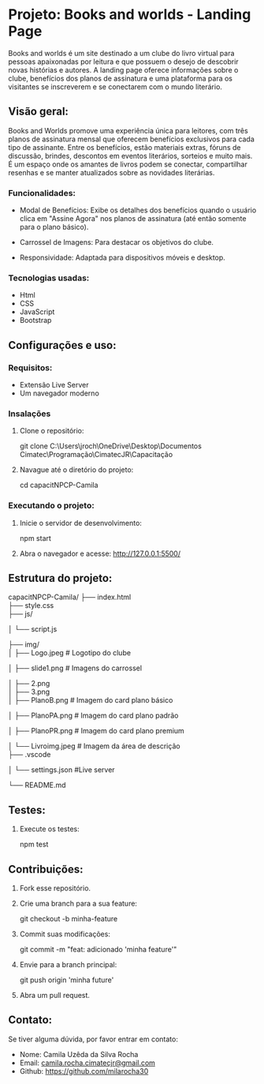 # Projeto: Books and worlds - Landing Page
Books and worlds é um site destinado a um clube do livro virtual para pessoas apaixonadas por leitura e que possuem o desejo de descobrir novas histórias e autores. A landing page oferece informações sobre o clube, benefícios dos planos de assinatura e uma plataforma para os visitantes se inscreverem e se conectarem com o mundo literário. 

## Visão geral:
Books and Worlds promove uma experiência única para leitores, com três planos de assinatura mensal que oferecem benefícios exclusivos para cada tipo de assinante. Entre os benefícios, estão materiais extras, fóruns de discussão, brindes, descontos em eventos literários, sorteios e muito mais. É um espaço onde os amantes de livros podem se conectar, compartilhar resenhas e se manter atualizados sobre as novidades literárias.

### Funcionalidades:

* Modal de Benefícios: Exibe os detalhes dos benefícios quando o usuário clica em "Assine Agora" nos planos de assinatura (até então somente para o plano básico).

* Carrossel de Imagens: Para destacar os objetivos do clube.

* Responsividade: Adaptada para dispositivos móveis e desktop.

### Tecnologias usadas:

* Html
* CSS 
* JavaScript
* Bootstrap

## Configurações e uso:

### Requisitos:

* Extensão Live Server
* Um navegador moderno


### Insalações 

1. Clone o repositório: 

    git clone C:\Users\jroch\OneDrive\Desktop\Documentos Cimatec\Programação\CimatecJR\Capacitação

2. Navague até o diretório do projeto:
    
    cd capacitNPCP-Camila

### Executando o projeto:

1. Inicie o servidor de desenvolvimento:

    npm start

2. Abra o navegador e acesse: http://127.0.0.1:5500/

## Estrutura do projeto:

capacitNPCP-Camila/
├── index.html               
├── style.css           
├── js/

│   └── script.js             

├── img/                      
│   ├── Logo.jpeg           # Logotipo do clube

│   ├── slide1.png          # Imagens do carrossel

│   ├── 2.png           
│   ├── 3.png   
│   ├── PlanoB.png          # Imagem do card plano básico

│   ├── PlanoPA.png         # Imagem do card plano padrão

│   ├── PlanoPR.png         # Imagem do card plano premium

│   └── Livroimg.jpeg       # Imagem da área de descrição    
├── .vscode

│   └── settings.json       #Live server 

└── README.md                

## Testes:

1. Execute os testes:
    
    npm test


## Contribuições:

1. Fork esse repositório.
2. Crie uma branch para a sua feature:

    git checkout -b minha-feature

3. Commit suas modificações:

    git commit -m "feat: adicionado 'minha feature'"

4. Envie para a branch principal:

    git push origin 'minha future'

5. Abra um pull request.

## Contato:

Se tiver alguma dúvida, por favor entrar em contato:

* Nome: Camila Uzêda da Silva Rocha 
* Email: camila.rocha.cimatecjr@gmail.com
* Github: https://github.com/milarocha30


